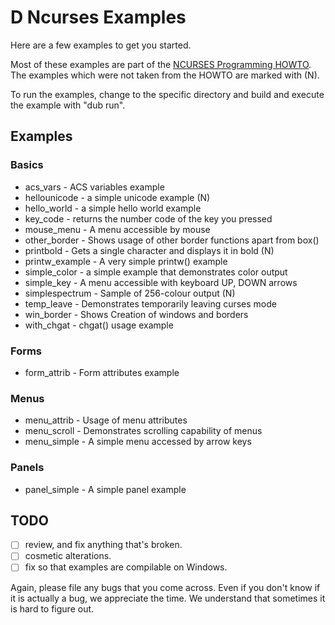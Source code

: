 # D Ncurses Examples

Here are a few examples to get you started.

Most of these examples are part of the [NCURSES Programming HOWTO](http://tldp.org/HOWTO/NCURSES-Programming-HOWTO/). The examples which were not taken from the HOWTO are marked with (N).

To run the examples, change to the specific directory and build and execute the example with "dub run".

## Examples

### Basics
  - acs_vars     - ACS variables example
  - hellounicode - a simple unicode example (N)
  - hello_world  - a simple hello world example
  - key_code     - returns the number code of the key you pressed
  - mouse_menu   - A menu accessible by mouse
  - other_border - Shows usage of other border functions apart from box()
  - printbold    - Gets a single character and displays it in bold (N)
  - printw_example - A very simple printw() example
  - simple_color - a simple example that demonstrates color output
  - simple_key   - A menu accessible with keyboard UP, DOWN  arrows
  - simplespectrum - Sample of 256-colour output (N)
  - temp_leave   - Demonstrates temporarily leaving curses mode
  - win_border   - Shows Creation of windows and borders
  - with_chgat   - chgat() usage example

### Forms
  - form_attrib  - Form attributes example

### Menus
  - menu_attrib  - Usage of menu attributes
  - menu_scroll  - Demonstrates scrolling capability of menus
  - menu_simple  - A simple menu accessed by arrow keys

### Panels
  - panel_simple - A simple panel example


## TODO
- [ ] review, and fix anything that's broken.
- [ ] cosmetic alterations.
- [ ] fix so that examples are compilable on Windows.

Again, please file any bugs that you come across.
Even if you don't know if it is actually a bug, we appreciate the time.
We understand that sometimes it is hard to figure out.
